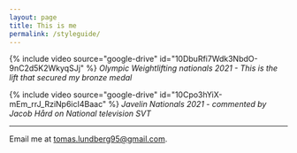 ```yaml
---
layout: page
title: This is me
permalink: /styleguide/
---
```


{% include video source="google-drive" id="10DbuRfi7Wdk3NbdO-9nC2d5K2WkyqSJj" %}
_Olympic Weightlifting nationals 2021 - This is the lift that secured my bronze medal_

{% include video source="google-drive" id="10Cpo3hYiX-mEm_rrJ_RziNp6icI4Baac" %}
_Javelin Nationals 2021 - commented by Jacob Hård on National television SVT_


---

Email me at [tomas.lundberg95@gmail.com](mailto:tomas.lundberg95@gmail.com).